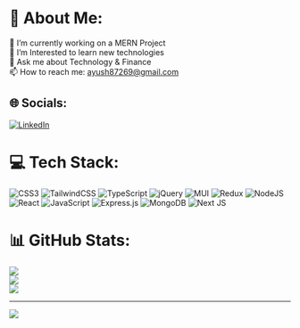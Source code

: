 # 💫 About Me:
🔭 I’m currently working on a MERN Project<br>🌱 I’m Interested to learn new technologies<br>💬 Ask me about Technology & Finance<br>📫 How to reach me: ayush87269@gmail.com<br>


## 🌐 Socials:
[![LinkedIn](https://img.shields.io/badge/LinkedIn-%230077B5.svg?logo=linkedin&logoColor=white)](https://linkedin.com/in/https://www.linkedin.com/in/ayush-kharya-59b545221/) 

# 💻 Tech Stack:
![CSS3](https://img.shields.io/badge/css3-%231572B6.svg?style=for-the-badge&logo=css3&logoColor=white) ![TailwindCSS](https://img.shields.io/badge/tailwindcss-%2338B2AC.svg?style=for-the-badge&logo=tailwind-css&logoColor=white) ![TypeScript](https://img.shields.io/badge/typescript-%23007ACC.svg?style=for-the-badge&logo=typescript&logoColor=white) ![jQuery](https://img.shields.io/badge/jquery-%230769AD.svg?style=for-the-badge&logo=jquery&logoColor=white) ![MUI](https://img.shields.io/badge/MUI-%230081CB.svg?style=for-the-badge&logo=mui&logoColor=white) ![Redux](https://img.shields.io/badge/redux-%23593d88.svg?style=for-the-badge&logo=redux&logoColor=white) ![NodeJS](https://img.shields.io/badge/node.js-6DA55F?style=for-the-badge&logo=node.js&logoColor=white) ![React](https://img.shields.io/badge/react-%2320232a.svg?style=for-the-badge&logo=react&logoColor=%2361DAFB) ![JavaScript](https://img.shields.io/badge/javascript-%23323330.svg?style=for-the-badge&logo=javascript&logoColor=%23F7DF1E) ![Express.js](https://img.shields.io/badge/express.js-%23404d59.svg?style=for-the-badge&logo=express&logoColor=%2361DAFB) ![MongoDB](https://img.shields.io/badge/MongoDB-%234ea94b.svg?style=for-the-badge&logo=mongodb&logoColor=white) ![Next JS](https://img.shields.io/badge/Next-black?style=for-the-badge&logo=next.js&logoColor=white)
# 📊 GitHub Stats:
![](https://github-readme-stats.vercel.app/api?username=ayushkharya87&theme=dark&hide_border=false&include_all_commits=false&count_private=true)<br/>
![](https://github-readme-streak-stats.herokuapp.com/?user=ayushkharya87&theme=dark&hide_border=false)<br/>
![](https://github-readme-stats.vercel.app/api/top-langs/?username=ayushkharya87&theme=dark&hide_border=false&include_all_commits=false&count_private=true&layout=compact)

---
[![](https://visitcount.itsvg.in/api?id=ayushkharya87&icon=0&color=0)](https://visitcount.itsvg.in)

<!-- Proudly created with GPRM ( https://gprm.itsvg.in ) -->
